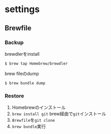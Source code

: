 # settings

## Brewfile
### Backup
brewdlerをinstall
```shell
$ brew tap Homebrew/brewdler
```
brew fileのdump
```shell
$ brew bundle dump
```
### Restore
1. Homebrewのインストール
1. `brew install git` brew経由で`git`インストール
1. `Brewfile`を`git clone`
1. `brew bundle`実行
